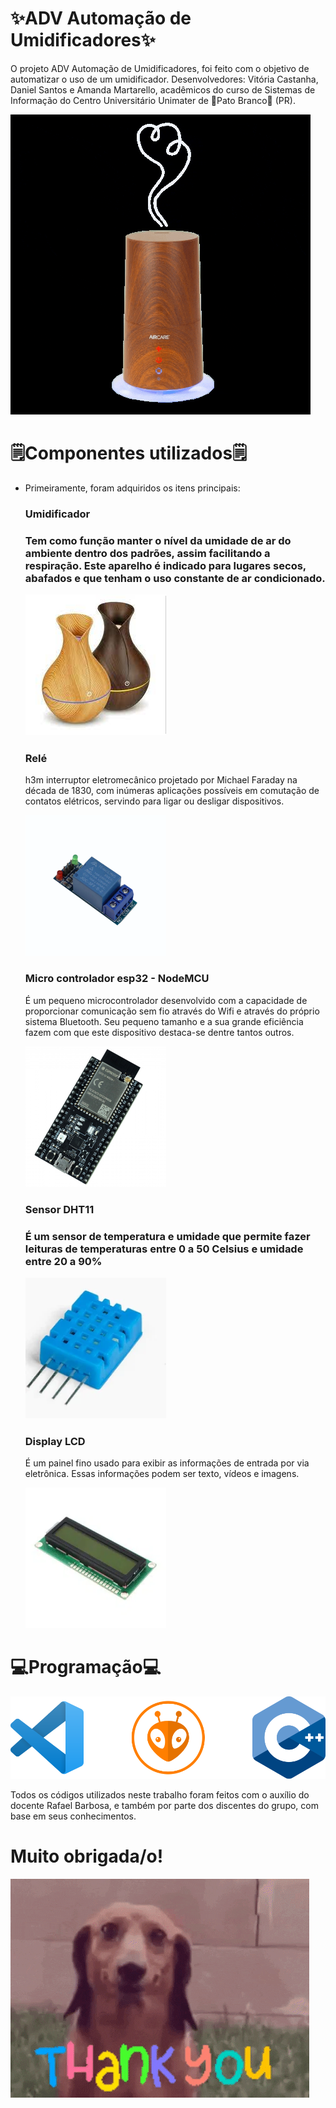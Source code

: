 

<h1>✨ADV Automação de Umidificadores✨</h1>
<p>O projeto ADV Automação de Umidificadores, foi feito com o objetivo de automatizar o uso de um umidificador. Desenvolvedores: Vitória Castanha, Daniel Santos e Amanda Martarello, acadêmicos do curso de Sistemas de Informação do Centro Universitário Unimater de 🦆Pato Branco🦆 (PR). </p>
<img src="./img/umidificador-gif.gif" alt="gif de um umidificador"> 

<h1>🗒Componentes utilizados🗒</h1>
<ul>
<li a>Primeiramente, foram adquiridos os itens principais:</li>
<h3>Umidificador<h3>
<p>Tem como função manter o nível da umidade de ar do ambiente dentro dos padrões, assim facilitando a respiração. Este aparelho é indicado para lugares secos, abafados e que tenham o uso constante de ar condicionado.</p>
<img src="./img/umidificador.png" alt="Umidificador">
<h3>Relé</h3>
<p>h3m interruptor eletromecânico projetado por Michael Faraday na década de 1830, com inúmeras aplicações possíveis em comutação de contatos elétricos, servindo para ligar ou desligar dispositivos.</p>
<img src="./img/rele.png" alt="Relé">
<h3>Micro controlador esp32 - NodeMCU</h3>
<p>É um pequeno microcontrolador desenvolvido com a capacidade de proporcionar comunicação sem fio através do Wifi e através do próprio sistema Bluetooth. Seu pequeno tamanho e a sua grande eficiência fazem com que este dispositivo destaca-se dentre tantos outros.</p>
<img src="./img/nodemcu.png" alt="esp32">
<h3>Sensor DHT11<h3>
<p>É um sensor de temperatura e umidade que permite fazer leituras de temperaturas entre 0 a 50 Celsius e umidade entre 20 a 90%</p>
<img src="./img/sensordht11.png" alt="Sensor Dht11">
<h3>Display LCD</h3>
<p>É um painel fino usado para exibir as informações de entrada por via eletrônica. Essas informações podem ser texto, vídeos e imagens.</p>
<img src="./img/displaylcd.png" alt="display lcd">
</ul>

<h1>💻Programação💻</h1>
<img src="./img/programacao.png" alt="">
<p>Todos os códigos utilizados neste trabalho foram feitos com o auxílio do docente Rafael Barbosa, e também por parte dos discentes do grupo, com base em seus conhecimentos.</p>

<h1>Muito obrigada/o!</h1>
<img src="./img/dog.gif" alt="">